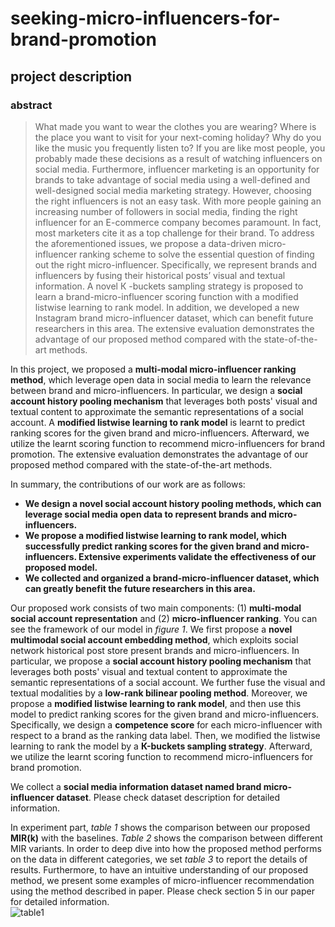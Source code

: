 # seeking-micro-influencers-for-brand-promotion

## project description

### abstract
>What made you want to wear the clothes you are wearing? Where is the place you want to visit for your next-coming holiday? Why do you like the music you frequently listen to? If you are like most people, you probably made these decisions as a result of watching influencers on social media. Furthermore, influencer marketing is an opportunity for brands to take advantage of social media using a well-defined and well-designed social media marketing strategy. However, choosing the right influencers is not an easy task. With more people gaining an increasing number of followers in social media, finding the right influencer for an E-commerce company becomes paramount. In fact, most marketers cite it as a top challenge for their brand. To address the aforementioned issues, we propose a data-driven micro-influencer ranking scheme to solve the essential question of finding out the right micro-influencer. Specifically, we represent brands and influencers by fusing their historical posts’ visual and textual information. A novel К -buckets sampling strategy is proposed to learn a brand-micro-influencer scoring function with a modified listwise learning to rank model. In addition, we developed a new Instagram brand micro-influencer dataset, which can benefit future researchers in this area. The extensive evaluation demonstrates the advantage of our proposed method compared with the state-of-the-art methods.

In this project, we proposed a **multi-modal micro-influencer ranking method**, which leverage open data in social media to learn the relevance between brand and micro-influencers. In particular, we design a **social account history pooling mechanism** that leverages both posts' visual and textual content to approximate the semantic representations of a social account. A **modified listwise learning to rank model** is learnt to predict ranking scores for the given brand and micro-influencers. Afterward, we utilize the learnt scoring function to recommend micro-influencers for brand promotion. The extensive evaluation demonstrates the advantage of our proposed method compared with the state-of-the-art methods.<br>

In summary, the contributions of our work are as follows:<br>
* **We design a novel social account history pooling methods, which can leverage social media open data to represent brands and micro-influencers.**
* **We propose a modified listwise learning to rank model, which successfully predict ranking scores for the given brand and micro-influencers. Extensive experiments validate the effectiveness of our proposed model.**
* **We collected and organized a brand-micro-influencer dataset, which can greatly benefit the future researchers in this area.**

Our proposed work consists of two main components: (1) **multi-modal social account representation** and (2) **micro-influencer ranking**. You can see the framework of our model in _figure 1_. We first propose a **novel multimodal social account embedding method**, which exploits social network historical post store present brands and micro-influencers. In particular, we propose a **social account history pooling mechanism** that leverages both posts' visual and textual content to approximate the semantic representations of a social account. We further fuse the visual and textual modalities by a **low-rank bilinear pooling method**. Moreover, we propose a **modified listwise learning to rank model**, and then use this model to predict ranking scores for the given brand and micro-influencers. Specifically, we design a **competence score** for each micro-influencer with respect to a brand as the ranking data label. Then, we modified the listwise learning to rank the model by a **К-buckets sampling strategy**. Afterward, we utilize the learnt scoring function to recommend micro-influencers for brand promotion.<br>

We collect a **social media information dataset named brand micro-influencer dataset**. Please check dataset description for detailed information.<br>

In experiment part, _table 1_ shows the comparison between our proposed **MIR(k)** with the baselines. _Table 2_ shows the comparison between different MIR variants. In order to deep dive into how the proposed method performs on the data in different categories, we set _table 3_ to report the details of results. Furthermore, to have an intuitive understanding of our proposed method, we present some examples of micro-influencer recommendation using the method described in paper. Please check section 5 in our paper for detailed information.<br>
![](https://github.com/Mysteriousplayer/seeking-micro-influencers-for-brand-promotion/pictures/t1.png "table1" )
